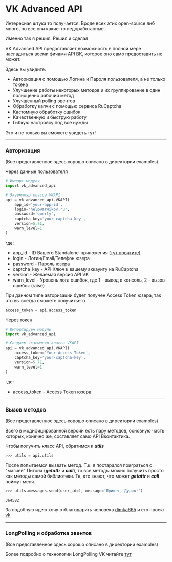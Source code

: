 # VK Advanced API

Интересная штука то получается. Вроде всех этих open-source либ много, но все они
какие-то недоработанные.

Именно так я решил.
Решил и сделал

VK Advanced API предоставляет возможность в полной мере насладиться всеми
фичами API ВК, которое оно само предоставить не может.

Здесь вы увидите:
- Авторизация с помощью Логина и Пароля пользователя, а не только токена
- Улучшение работы некоторых методов и их группирование в один полноценно рабочий метод
- Улучшенный polling эвентов
- Обработку капчи с помощью сервиса RuCaptcha
- Кастомную обработку ошибок
- Качественную и быструю работу
- Гибкую настройку под все нужды

Это и не только вы сможете увидеть тут!

---
### Авторизация

(Все представленное здесь хорошо описано в директории examples)

Через данные пользователя
```python
# Импорт модуля
import vk_advanced_api

# Экземпляр класса VKAPI
api = vk_advanced_api.VKAPI(
    app_id='your-app-id',
    login='help@ar4ikov.ru',
    password='qwerty',
    captcha_key='your-captcha-key',
    version=5.71,
    warn_level=1
)
```
где:
- app_id - ID Вашего Standalone-приложения ([тут прочтите](http://vk.com/dev/editapps?act=create))
- login - Логин/Email/Телефон юзера
- password - Пароль юзера
- captcha_key - API Ключ к вашему аккаунту на RuCaptcha
- version - Желаемая версия API VK
- warn_level - Уровень лога ошибок, где 1 - вывод в консоль, 2 - вызов ошибок (raise)

При данном типе авторизации будет получен Access Token юзера, так что вы всегда 
сможете получитьего
```python
access_token = api.access_token
```

Через токен
```python
# Импортируем модуль
import vk_advanced_api

# Создаем экземпляр класса VKAPI
api = vk_advanced_api.VKAPI(
    access_token='Your-Access-Token',
    captcha_key='your-captcha-key',
    version=5.71,
    warn_level=1
)
```
где:
- access_token - Access Token юзера

---
### Вызов методов

(Все представленное здесь хорошо описано в директории examples)

Всего в модифицированной версии есть пару методов, основную часть которых,
конечно же, составляет само API Вконтактика.

Чтобы получить класс API, обратимся к ***utils***
```python
>>> utils = api.utils
```
После попытаемся вызвать метод.
Т.к. я постарался поиграться с "магией" Питона (***__getattr__*** и ***__call__***),
то все методы можно получить просто как методы самой библиотеки. Те, кто знают, что
может ***__getattr__*** и ***__call__*** поймут меня.

```python
>>> utils.messages.send(user_id=1, message='Привет, Дуров!')
```
```shell
364582
```

За подобную идею хочу отблагодарить человека [dimka665](https://github.com/dimka665) и его проект
[vk](https://github.com/dimka665/vk)

---
### LongPolling и обработка эвентов

(Все представленное здесь хорошо описано в директории examples)

Более подробно о технологии LongPolling VK читайте [тут](https://vk.com/dev/using_longpoll)
